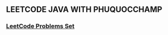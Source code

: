 ## LEETCODE JAVA WITH PHUQUOCCHAMP

### [LeetCode Problems Set](https://leetcode.com/problemset/algorithms/?page=1)